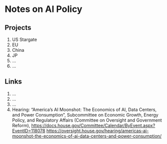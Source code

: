 # Notes on AI Policy

## Projects
1. US Stargate
2. EU
3. China
4. JP
5. ...
6. ...

## Links
1. ...
2. ...
3. ...
4. Hearing: “America’s AI Moonshot: The Economics of AI, Data Centers, and Power Consumption”, Subcommittee on Economic Growth, Energy Policy, and Regulatory Affairs (Committee on Oversight and Government Reform), https://docs.house.gov/Committee/Calendar/ByEvent.aspx?EventID=118078 https://oversight.house.gov/hearing/americas-ai-moonshot-the-economics-of-ai-data-centers-and-power-consumption/
